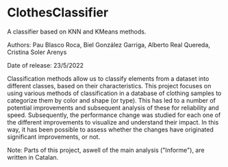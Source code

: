 # ClothesClassifier
A classifier based on KNN and KMeans methods.

Authors: Pau Blasco Roca, Biel González Garriga, Alberto Real Quereda, Cristina Soler Arenys

Date of release: 23/5/2022

Classification methods allow us to classify elements from a dataset into different classes, based on their characteristics. This project focuses on using various methods of classification in a database of clothing samples to categorize them by color and shape (or type). This has led to a number of potential improvements and subsequent analysis of these for reliability and speed. Subsequently, the performance change was studied for each one of the different improvements to visualize and understand their impact. In this way, it has been possible to assess whether the changes have originated significant improvements, or not.

Note: Parts of this project, aswell of the main analysis ("Informe"), are written in Catalan.
